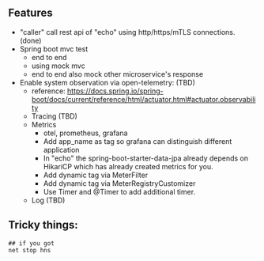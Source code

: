 ## Features

- "caller" call rest api of "echo" using http/https/mTLS connections. (done)
- Spring boot mvc test  
  - end to end
  - using mock mvc
  - end to end also mock other microservice's response
- Enable system observation via open-telemetry: (TBD)
  - reference: https://docs.spring.io/spring-boot/docs/current/reference/html/actuator.html#actuator.observability
  - Tracing (TBD)
  - Metrics 
    - otel, prometheus, grafana
    - Add app_name as tag so grafana can distinguish different application
    - In "echo" the spring-boot-starter-data-jpa already depends on HikariCP which has already created metrics for you.
    - Add dynamic tag via MeterFilter
    - Add dynamic tag via MeterRegistryCustomizer
    - Use Timer and @Timer to add additional timer.
  - Log (TBD)

## Tricky things:

```shell
## if you got 
net stop hns

```
